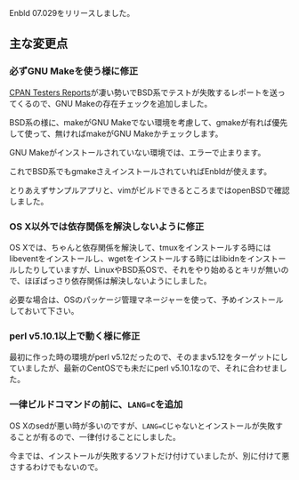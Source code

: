 Enbld 07.029をリリースしました。

## 主な変更点

### 必ずGNU Makeを使う様に修正

[CPAN Testers Reports](http://www.cpantesters.org/distro/E/Enbld.html)が凄い勢いでBSD系でテストが失敗するレポートを送ってくるので、GNU Makeの存在チェックを追加しました。

BSD系の様に、makeがGNU Makeでない環境を考慮して、gmakeが有れば優先して使って、無ければmakeがGNU Makeかチェックします。

GNU Makeがインストールされていない環境では、エラーで止まります。

これでBSD系でもgmakeさえインストールされていればEnbldが使えます。

とりあえずサンプルアプリと、vimがビルドできるところまではopenBSDで確認しました。

### OS X以外では依存関係を解決しないように修正

OS Xでは、ちゃんと依存関係を解決して、tmuxをインストールする時にはlibeventをインストールし、wgetをインストールする時にはlibidnをインストールしたりしていますが、LinuxやBSD系OSで、それをやり始めるとキリが無いので、ほぼばっさり依存関係は解決しないようにしました。

必要な場合は、OSのパッケージ管理マネージャーを使って、予めインストールしておいて下さい。

### perl v5.10.1以上で動く様に修正

最初に作った時の環境がperl v5.12だったので、そのままv5.12をターゲットにしていましたが、最新のCentOSでも未だにperl v5.10.1なので、それに合わせました。

### 一律ビルドコマンドの前に、`LANG=C`を追加

OS Xのsedが悪い時が多いのですが、`LANG=C`じゃないとインストールが失敗することが有るので、一律付けることにしました。

今までは、インストールが失敗するソフトだけ付けていましたが、別に付けて悪さするわけでもないので。


